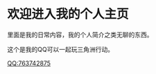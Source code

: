 # 欢迎进入我的个人主页

里面是我的日常内容，我的个人简介之类无聊的东西。  

这个是我的QQ可以一起玩三角洲行动。


<a  href="tencent://message/?uin=763742875&Site=xxx&Menu=yes" target="_blank" rel="nofollow" content="QQ">QQ:763742875</a>

